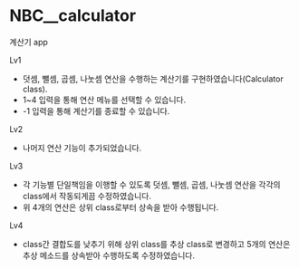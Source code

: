 # NBC__calculator

계산기 app

Lv1
- 덧셈, 뺄셈, 곱셈, 나눗셈 연산을 수행하는 계산기를 구현하였습니다(Calculator class).
- 1~4 입력을 통해 연산 메뉴를 선택할 수 있습니다.
- -1 입력을 통해 계산기를 종료할 수 있습니다.

Lv2
- 나머지 연산 기능이 추가되었습니다.

Lv3
- 각 기능별 단일책임을 이행할 수 있도록 덧셈, 뺄셈, 곱셈, 나눗셈 연산을 각각의 class에서 작동되게끔 수정하였습니다.
- 위 4개의 연산은 상위 class로부터 상속을 받아 수행됩니다.

Lv4
- class간 결합도를 낮추기 위해 상위 class를 추상 class로 변경하고 5개의 연산은 추상 메소드를 상속받아 수행하도록 수정하였습니다.
